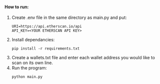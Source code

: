 #### How to run:
1) Create .env file in the same directory as main.py and put:
    ```
   URI=https://api.etherscan.io/api
   API_KEY=<YOUR ETHERSCAN API KEY>
   ```
2) Install dependancies:
    ```commandline
    pip install -r requirements.txt
    ```
3) Create a wallets.txt file and enter each wallet address you would like to scan on its own line.
4) Run the program:
    ```commandline
    python main.py
    ```